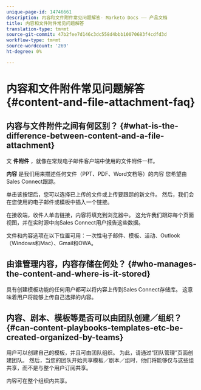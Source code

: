 ```yaml
---
unique-page-id: 14746661
description: 内容和文件附件常见问题解答- Marketo Docs —— 产品文档
title: 内容和文件附件常见问题解答
translation-type: tm+mt
source-git-commit: 47b2fee7d146c3dc558d4bbb10070683f4cdfd3d
workflow-type: tm+mt
source-wordcount: '269'
ht-degree: 0%

---
```



# 内容和文件附件常见问题解答 {#content-and-file-attachment-faq}

## 内容与文件附件之间有何区别？ {#what-is-the-difference-between-content-and-a-file-attachment}

文 **件附件** ，就像在常规电子邮件客户端中使用的文件附件一样。

**内容** 是我们用来描述任何文件（PPT、PDF、Word文档等）的内容 您希望由Sales Connect跟踪。

单击该按钮后，您可以选择已上传的文件或上传要跟踪的新文件。 然后，我们会在您使用的电子邮件或模板中插入一个链接。

在接收端，收件人单击链接，内容将填充到浏览器中。 这允许我们跟踪每个页面视图，并在实时源中向Sales Connect用户报告这些数据。

文件和内容选项在以下位置可用：一次性电子邮件、模板、活动、Outlook（Windows和Mac）、Gmail和OWA。

## 由谁管理内容，内容存储在何处？ {#who-manages-the-content-and-where-is-it-stored}

具有创建模板功能的任何用户都可以将内容上传到Sales Connect存储库。 这意味着用户将能够上传自己选择的内容。

## 内容、剧本、模板等是否可以由团队创建／组织？ {#can-content-playbooks-templates-etc-be-created-organized-by-teams}

用户可以创建自己的模板，并且可由团队组织。 为此，请通过“团队管理”页面创建团队。 然后，当您的团队开始共享模板／剧本／组时，他们将能够仅与这些组共享，而不是与整个用户订阅共享。

内容可在整个组织内共享。

